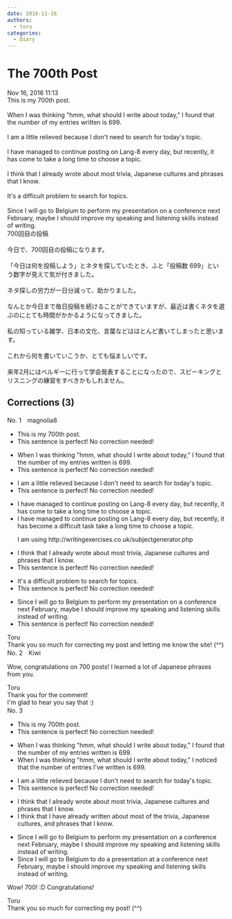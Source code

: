 ```yaml
---
date: 2016-11-16
authors:
  - toru
categories:
  - Diary
---
```


<h1 id="subject_show">The 700th Post</h1>
<div class="date">Nov 16, 2016 11:13</div>
<div id="post"><div id="body_show_ori">
This is my 700th post.<br/><br/>When I was thinking "hmm, what should I write about today," I found that the number of my entries written is 699.<br/><br/>I am a little relieved because I don't need to search for today's topic.<br/><br/>I have managed to continue posting on Lang-8 every day, but recently, it has come to take a long time to choose a topic.<br/><br/>I think that I already wrote about most trivia, Japanese cultures and phrases that I know.<br/><br/>It's a difficult problem to search for topics.<br/><br/>Since I will go to Belgium to perform my presentation on a conference next February, maybe I should improve my speaking and listening skills instead of writing.
</div></div>

<!-- more -->

<div id="post_ja"><div id="body_show_mo">
700回目の投稿<br/><br/>今日で、700回目の投稿になります。<br/><br/>「今日は何を投稿しよう」とネタを探していたとき、ふと「投稿数 699」という数字が見えて気が付きました。<br/><br/>ネタ探しの労力が一日分減って、助かりました。<br/><br/>なんとか今日まで毎日投稿を続けることができていますが、最近は書くネタを選ぶのにとても時間がかかるようになってきました。<br/><br/>私の知っている雑学、日本の文化、言葉などはほとんど書いてしまったと思います。<br/><br/>これから何を書いていこうか、とても悩ましいです。<br/><br/>来年2月にはベルギーに行って学会発表することになったので、スピーキングとリスニングの練習をすべきかもしれません。
</div></div>

## Corrections (3)
<div id="block"><div class="first_name"> No. 1　<span class="just_name">magnolia8</span></div><div id="block2">
<ul class="correction_field">
<li class="incorrect">This is my 700th post.</li>
<li class="corrected perfect">This sentence is perfect! No correction needed!</li>
</ul>
<ul class="correction_field">
<li class="incorrect">When I was thinking "hmm, what should I write about today," I found that the number of my entries written is 699.</li>
<li class="corrected perfect">This sentence is perfect! No correction needed!</li>
</ul>
<ul class="correction_field">
<li class="incorrect">I am a little relieved because I don't need to search for today's topic.</li>
<li class="corrected perfect">This sentence is perfect! No correction needed!</li>
</ul>
<ul class="correction_field">
<li class="incorrect">I have managed to continue posting on Lang-8 every day, but recently, it has come to take a long time to choose a topic.</li>
<li class="corrected correct">
I <span class="sline"><span class="f_red">have </span></span>managed to continue posting on Lang-8 every day, but recently, it has <span class="f_blue">become a difficult task</span> <span class="f_red"><span class="sline"> take a long time</span></span> to choose a topic.
<p class="correction_comment">I am using http://writingexercises.co.uk/subjectgenerator.php</p>
</li>
</ul>
<ul class="correction_field">
<li class="incorrect">I think that I already wrote about most trivia, Japanese cultures and phrases that I know.</li>
<li class="corrected perfect">This sentence is perfect! No correction needed!</li>
</ul>
<ul class="correction_field">
<li class="incorrect">It's a difficult problem to search for topics.</li>
<li class="corrected perfect">This sentence is perfect! No correction needed!</li>
</ul>
<ul class="correction_field">
<li class="incorrect">Since I will go to Belgium to perform my presentation on a conference next February, maybe I should improve my speaking and listening skills instead of writing.</li>
<li class="corrected perfect">This sentence is perfect! No correction needed!</li>
</ul>
</div><div class="name"><span class="just_name">Toru</span><br>
Thank you so much for correcting my post and letting me know the site! (^^)
</div>
</div>
<div id="block"><div class="first_name"> No. 2　<span class="just_name">Kiwi</span></div><div id="block2">
<p class="comment_small">
 Wow, congratulations on 700 posts! I learned a lot of Japanese phrases from you.
</p>

</div><div class="name"><span class="just_name">Toru</span><br>
Thank you for the comment!<br/>I'm glad to hear you say that :)
</div>
</div>
<div id="block"><div class="first_name"> No. 3　<span class="just_name"></span></div><div id="block2">
<ul class="correction_field">
<li class="incorrect">This is my 700th post.</li>
<li class="corrected perfect">This sentence is perfect! No correction needed!</li>
</ul>
<ul class="correction_field">
<li class="incorrect">When I was thinking "hmm, what should I write about today," I found that the number of my entries written is 699.</li>
<li class="corrected correct">
When I was thinking "hmm, what should I write about today," I <span class="f_blue">noticed</span> that the number of entries <span class="f_blue">I've </span>written is 699.
</li>
</ul>
<ul class="correction_field">
<li class="incorrect">I am a little relieved because I don't need to search for today's topic.</li>
<li class="corrected perfect">This sentence is perfect! No correction needed!</li>
</ul>
<ul class="correction_field">
<li class="incorrect">I think that I already wrote about most trivia, Japanese cultures and phrases that I know.</li>
<li class="corrected correct">
I think that I <span class="f_blue">have </span>already <span class="f_blue">written</span> about most <span class="f_blue">of the </span>trivia, Japanese culture<span class="f_red"><span class="sline">s</span></span><span class="f_blue">,</span> and phrases that I know.
</li>
</ul>
<ul class="correction_field">
<li class="incorrect">Since I will go to Belgium to perform my presentation on a conference next February, maybe I should improve my speaking and listening skills instead of writing.</li>
<li class="corrected correct">
Since I will go to Belgium to <span class="f_blue">do a</span> presentation <span class="f_blue">at</span> a conference next February, maybe I should improve my speaking and listening skills instead of writing.
</li>
</ul>
<p class="comment_small">
 Wow! 700! :D Congratulations!
</p>

</div><div class="name"><span class="just_name">Toru</span><br>
Thank you so much for correcting my post! (^^)
</div>
</div>
